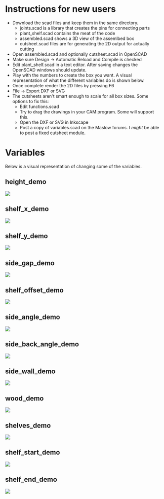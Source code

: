 # Instructions for new users

* Download the scad files and keep them in the same directory.  
  * joints.scad is a library that creates the pins for connecting parts
  * plant_shelf.scad contains the meat of the code
  * assembled.scad shows a 3D view of the assemlbed box
  * cutsheet.scad files are for generating the 2D output for actually cutting
* Open assembled.scad and optionally cutsheet.scad in OpenSCAD
* Make sure Design -> Automatic Reload and Compile is checked
* Edit plant_shelf.scad in a text editor.  After saving changes the OpenSCAD windows should update. 
* Play with the numbers to create the box you want.  A visual representation of what the different variables do is shown below.
* Once complete render the 2D files by pressing F6
* File -> Export DXF or SVG
* The cutsheets aren't smart enough to scale for all box sizes.  Some options to fix this:
  * Edit functions.scad
  * Try to drag the drawings in your CAM program.  Some will support this.
  * Open the DXF or SVG in Inkscape
  * Post a copy of variables.scad on the Maslow forums.  I *might* be able to post a fixed cutsheet module.  

# Variables

Below is a visual representation of changing some of the variables.

## height_demo
![](https://raw.githubusercontent.com/AaronVerDow/Plant_Shelf/master/animations/output/height_demo.gif)
## shelf_x_demo
![](https://raw.githubusercontent.com/AaronVerDow/Plant_Shelf/master/animations/output/shelf_x_demo.gif)
## shelf_y_demo
![](https://raw.githubusercontent.com/AaronVerDow/Plant_Shelf/master/animations/output/shelf_y_demo.gif)
## side_gap_demo
![](https://raw.githubusercontent.com/AaronVerDow/Plant_Shelf/master/animations/output/side_gap_demo.gif)
## shelf_offset_demo
![](https://raw.githubusercontent.com/AaronVerDow/Plant_Shelf/master/animations/output/shelf_offset_demo.gif)
## side_angle_demo
![](https://raw.githubusercontent.com/AaronVerDow/Plant_Shelf/master/animations/output/side_angle_demo.gif)
## side_back_angle_demo
![](https://raw.githubusercontent.com/AaronVerDow/Plant_Shelf/master/animations/output/side_back_angle_demo.gif)
## side_wall_demo
![](https://raw.githubusercontent.com/AaronVerDow/Plant_Shelf/master/animations/output/side_wall_demo.gif)
## wood_demo
![](https://raw.githubusercontent.com/AaronVerDow/Plant_Shelf/master/animations/output/wood_demo.gif)
## shelves_demo
![](https://raw.githubusercontent.com/AaronVerDow/Plant_Shelf/master/animations/output/shelves_demo.gif)
## shelf_start_demo
![](https://raw.githubusercontent.com/AaronVerDow/Plant_Shelf/master/animations/output/shelf_start_demo.gif)
## shelf_end_demo
![](https://raw.githubusercontent.com/AaronVerDow/Plant_Shelf/master/animations/output/shelf_end_demo.gif)

